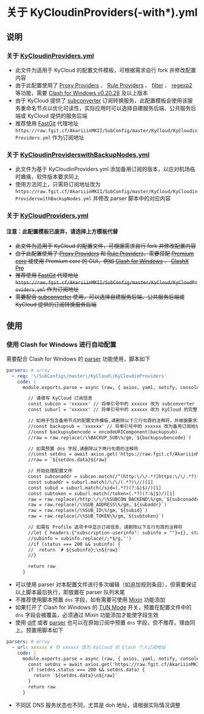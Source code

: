 # 关于 KyCloudinProviders(-with*).yml

## 说明

### 关于 [KyCloudinProviders.yml](https://raw.githubusercontent.com/AkariiinMKII/SubConfig/master/KyCloud/KyCloudinProviders.yml)

- 此文件为适用于 KyCloud 的配置文件模板，可根据需求自行 fork 并修改配置内容
- 由于此配置使用了 [Proxy Providers](https://dreamacro.github.io/clash/configuration/outbound.html#proxy-providers) 、 [Rule Providers](https://dreamacro.github.io/clash/premium/rule-providers.html) 、 [filter](https://github.com/Dreamacro/clash/pull/2518) 、 [regexp2](https://github.com/Dreamacro/clash/pull/2802) 等功能，需要 [Clash for Windows v0.20.28](https://github.com/Fndroid/clash_for_windows_pkg/releases/tag/0.20.28) 及以上版本
- 由于 KyCloud 提供了 [subconverter](https://github.com/tindy2013/subconverter) 订阅转换服务，此配置模板会使用该服务重命名节点以优化可读性，实际应用时可以选择自建服务后端、公共服务后端或 KyCloud 提供的服务后端
- 推荐使用 [FastGit](https://doc.fastgit.org/zh-cn/guide.html) 代理地址 `https://raw.fgit.cf/AkariiinMKII/SubConfig/master/KyCloud/KyCloudinProviders.yml` 作为订阅地址

### 关于 [KyCloudinProviderswithBackupNodes.yml](https://raw.githubusercontent.com/AkariiinMKII/SubConfig/master/KyCloud/KyCloudinProviderswithBackupNodes.yml)

- 此文件为基于 KyCloudinProviders.yml 添加备用订阅的版本，以应对机场临时瘫痪，软件版本要求同上
- 使用方法同上，只需将订阅地址改为 `https://raw.fgit.cf/AkariiinMKII/SubConfig/master/KyCloud/KyCloudinProviderswithBackupNodes.yml` 并修改 parser 脚本中的对应内容

### 关于 [KyCloudProviders.yml](https://raw.githubusercontent.com/AkariiinMKII/SubConfig/master/.deprecated/KyCloud/KyCloudProviders.yml)

#### 注意：此配置模板已废弃，请选择上方模板代替

- ~~此文件为适用于 KyCloud 的配置文件，可根据需求自行 fork 并修改配置内容~~
- ~~由于此配置使用了 [Proxy Providers](https://dreamacro.github.io/clash/configuration/outbound.html#proxy-providers) 和 [Rule Providers](https://dreamacro.github.io/clash/premium/rule-providers.html)，需要搭配 [Premium core](https://dreamacro.github.io/clash/premium/introduction.html) 或使用 Premium core 的 GUI，例如 [Clash for Windows](https://github.com/Fndroid/clash_for_windows_pkg) 、 [ClashX Pro](https://install.appcenter.ms/users/clashx/apps/clashx-pro/distribution_groups/public)~~
- ~~推荐使用 [FastGit](https://doc.fastgit.org/zh-cn/guide.html) 代理地址 `https://raw.fgit.cf/AkariiinMKII/SubConfig/master/KyCloud/KyCloudProviders.yml` 作为订阅地址~~
- ~~需要配合 [subconverter](https://github.com/tindy2013/subconverter) 使用，可以选择自建服务后端、公共服务后端或 KyCloud 提供的订阅转换服务后端~~

## 使用

### 使用 Clash for Windows 进行自动配置

需要配合 Clash for Windows 的 [parser](https://docs.cfw.lbyczf.com/contents/parser.html#%E8%BF%9B%E9%98%B6%E6%96%B9%E6%B3%95-javascript) 功能使用，脚本如下

```yaml
parsers: # array
  - reg: '\/SubConfig\/master\/KyCloud\/KyCloudinProviders'
    code: |
      module.exports.parse = async (raw, { axios, yaml, notify, console }) => {

        // 请填写 KyCloud 订阅信息
        const subcon = 'xxxxxx' // 将单引号中的 xxxxxx 改为 subconverter 后端服务地址，需要包含 http:// 或 https:// ，如使用非默认端口需添加端口号，例如 https://api.subconverter.com 或 http://127.0.0.1:25500
        const suburl = 'xxxxxx' // 将单引号中的 xxxxxx 改为 KyCloud 的完整 Clash 个人订阅地址，需要包含 https://

        // 如用于包含备用节点的配置文件模板,请删除以下三行句首的注释符，并根据要求填写信息
        //const backupsub = 'xxxxxx' // 将单引号中的 xxxxxx 改为备用订阅地址，格式同 KyCloud 个人订阅
        //const backupsubencode = encodeURIComponent(backupsub)
        //raw = raw.replace(/\%BACKUP_SUB\%/gm,`${backupsubencode}`)

        // 如需预置 dns 字段,请删除以下两行句首的注释符
        //const setdns = await axios.get('https://raw.fgit.cf/AkariiinMKII/SubConfig/master/KyCloud/dns.yml')
        //raw = `${setdns.data}${raw}`

        // 开始处理配置文件
        const subconaddr = subcon.match(/^(http:\/\/.*?|https:\/\/.*?)(?:\/|$)/)[1]
        const subaddr = suburl.match(/\/\/(.*?)\//)[1]
        const subid = suburl.match(/sid=(.*?)(?:&|$)/)[1]
        const subtoken = suburl.match(/token=(.*?)(?:&|$)/)[1]
        raw = raw.replace(/http:\/\/\%SUBCON_BACKEND\%/gm,`${subconaddr}`)
        raw = raw.replace(/\%SUB_ADDRESS\%/gm,`${subaddr}`)
        raw = raw.replace(/\%SUB_ID\%/gm,`${subid}`)
        raw = raw.replace(/\%SUB_TOKEN\%/gm,`${subtoken}`)

        // 如需在 Profile 选项卡中显示订阅信息，请删除以下五行句首的注释符
        //let { headers:{"subscription-userinfo": subinfo = ""}={}, status } = await axios.head(suburl)
        //subinfo = subinfo.replace(/;*$/g,'')
        //if (status === 200 && subinfo) {
        //  return `# ${subinfo};\n${raw}`
        //}

        return raw
      }
```

- 可以使用 parser 对本配置文件进行多次编辑（如追加规则条目），但需要保证以上脚本最后执行，即放置在 parser 队列末尾
- 不推荐使用脚本预置 `dns` 字段，如有需要可使用 [Mixin](https://docs.cfw.lbyczf.com/contents/mixin.html) 功能添加
- 如果打开了 Clash for Windows 的 [TUN Mode](https://docs.cfw.lbyczf.com/contents/tun.html) 开关，预置在配置文件中的 `dns` 字段会被覆盖，必须通过 Mixin 功能添加才能使字段生效
- 使用 [diff](https://docs.cfw.lbyczf.com/contents/diff.html) 或者 [parser](https://docs.cfw.lbyczf.com/contents/parser.html#%E8%BF%9B%E9%98%B6%E6%96%B9%E6%B3%95-javascript) 也可以在原始订阅中预置 `dns` 字段，但不推荐，理由同上。预置用脚本如下

```yaml
parsers: # array
  - url: xxxxxx # 将 xxxxxx 改为 KyCloud 的 Clash 个人订阅地址
    code: |
      module.exports.parse = async (raw, { axios, yaml, notify, console }) => {
        const setdns = await axios.get('https://raw.fgit.cf/AkariiinMKII/SubConfig/master/KyCloud/dns.yml')
        if (setdns.status === 200 && setdns.data) {
          return `${setdns.data}\n${raw}`
        }
        return raw
      }
```

- 不同区 DNS 服务状态也不同，尤其是 doh 地址，请根据实际情况调整

